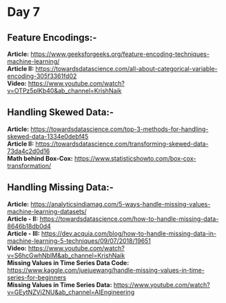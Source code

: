 # Day 7

## Feature Encodings:-
**Article:** https://www.geeksforgeeks.org/feature-encoding-techniques-machine-learning/ \
**Article II:** https://towardsdatascience.com/all-about-categorical-variable-encoding-305f3361fd02 \
**Video:** https://www.youtube.com/watch?v=OTPz5plKb40&ab_channel=KrishNaik

## Handling Skewed Data:-
**Article:** https://towardsdatascience.com/top-3-methods-for-handling-skewed-data-1334e0debf45 \
**Article II:** https://towardsdatascience.com/transforming-skewed-data-73da4c2d0d16 \
**Math behind Box-Cox:** https://www.statisticshowto.com/box-cox-transformation/

## Handling Missing Data:-
**Article:** https://analyticsindiamag.com/5-ways-handle-missing-values-machine-learning-datasets/ \
**Article - II:** https://towardsdatascience.com/how-to-handle-missing-data-8646b18db0d4 \
**Article - III:** https://dev.acquia.com/blog/how-to-handle-missing-data-in-machine-learning-5-techniques/09/07/2018/19651 \
**Video:** https://www.youtube.com/watch?v=S6hcGwhNbIM&ab_channel=KrishNaik \
**Missing Values in Time Series Data Code:** https://www.kaggle.com/juejuewang/handle-missing-values-in-time-series-for-beginners \
**Missing Values in Time Series Data:** https://www.youtube.com/watch?v=GEytNZVjZNU&ab_channel=AIEngineering 
